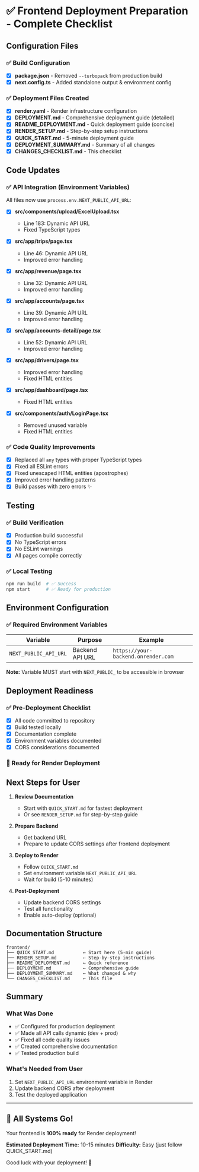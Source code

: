 # ✅ Frontend Deployment Preparation - Complete Checklist

## Configuration Files

### ✅ Build Configuration
- [x] **package.json** - Removed `--turbopack` from production build
- [x] **next.config.ts** - Added standalone output & environment config

### ✅ Deployment Files Created
- [x] **render.yaml** - Render infrastructure configuration
- [x] **DEPLOYMENT.md** - Comprehensive deployment guide (detailed)
- [x] **README_DEPLOYMENT.md** - Quick deployment guide (concise)
- [x] **RENDER_SETUP.md** - Step-by-step setup instructions
- [x] **QUICK_START.md** - 5-minute deployment guide
- [x] **DEPLOYMENT_SUMMARY.md** - Summary of all changes
- [x] **CHANGES_CHECKLIST.md** - This checklist

## Code Updates

### ✅ API Integration (Environment Variables)
All files now use `process.env.NEXT_PUBLIC_API_URL`:

- [x] **src/components/upload/ExcelUpload.tsx**
  - Line 183: Dynamic API URL
  - Fixed TypeScript types

- [x] **src/app/trips/page.tsx**
  - Line 46: Dynamic API URL
  - Improved error handling

- [x] **src/app/revenue/page.tsx**
  - Line 32: Dynamic API URL
  - Improved error handling

- [x] **src/app/accounts/page.tsx**
  - Line 39: Dynamic API URL
  - Improved error handling

- [x] **src/app/accounts-detail/page.tsx**
  - Line 52: Dynamic API URL
  - Improved error handling

- [x] **src/app/drivers/page.tsx**
  - Improved error handling
  - Fixed HTML entities

- [x] **src/app/dashboard/page.tsx**
  - Fixed HTML entities

- [x] **src/components/auth/LoginPage.tsx**
  - Removed unused variable
  - Fixed HTML entities

### ✅ Code Quality Improvements
- [x] Replaced all `any` types with proper TypeScript types
- [x] Fixed all ESLint errors
- [x] Fixed unescaped HTML entities (apostrophes)
- [x] Improved error handling patterns
- [x] Build passes with zero errors ✨

## Testing

### ✅ Build Verification
- [x] Production build successful
- [x] No TypeScript errors
- [x] No ESLint warnings
- [x] All pages compile correctly

### ✅ Local Testing
```bash
npm run build  # ✅ Success
npm start      # ✅ Ready for production
```

## Environment Configuration

### ✅ Required Environment Variables
| Variable | Purpose | Example |
|----------|---------|---------|
| `NEXT_PUBLIC_API_URL` | Backend API URL | `https://your-backend.onrender.com` |

**Note:** Variable MUST start with `NEXT_PUBLIC_` to be accessible in browser

## Deployment Readiness

### ✅ Pre-Deployment Checklist
- [x] All code committed to repository
- [x] Build tested locally
- [x] Documentation complete
- [x] Environment variables documented
- [x] CORS considerations documented

### 🎯 Ready for Render Deployment

## Next Steps for User

1. **Review Documentation**
   - Start with `QUICK_START.md` for fastest deployment
   - Or see `RENDER_SETUP.md` for step-by-step guide

2. **Prepare Backend**
   - Get backend URL
   - Prepare to update CORS settings after frontend deployment

3. **Deploy to Render**
   - Follow `QUICK_START.md`
   - Set environment variable `NEXT_PUBLIC_API_URL`
   - Wait for build (5-10 minutes)

4. **Post-Deployment**
   - Update backend CORS settings
   - Test all functionality
   - Enable auto-deploy (optional)

## Documentation Structure

```
frontend/
├── QUICK_START.md           ← Start here (5-min guide)
├── RENDER_SETUP.md          ← Step-by-step instructions
├── README_DEPLOYMENT.md     ← Quick reference
├── DEPLOYMENT.md            ← Comprehensive guide
├── DEPLOYMENT_SUMMARY.md    ← What changed & why
└── CHANGES_CHECKLIST.md     ← This file
```

## Summary

### What Was Done
- ✅ Configured for production deployment
- ✅ Made all API calls dynamic (dev + prod)
- ✅ Fixed all code quality issues
- ✅ Created comprehensive documentation
- ✅ Tested production build

### What's Needed from User
1. Set `NEXT_PUBLIC_API_URL` environment variable in Render
2. Update backend CORS after deployment
3. Test the deployed application

---

## 🎉 All Systems Go!

Your frontend is **100% ready** for Render deployment!

**Estimated Deployment Time:** 10-15 minutes
**Difficulty:** Easy (just follow QUICK_START.md)

Good luck with your deployment! 🚀

